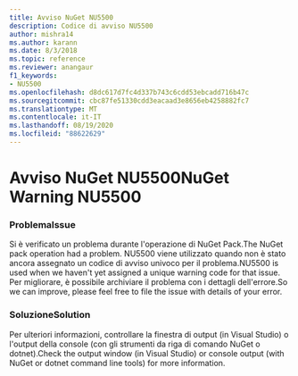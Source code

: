 ```yaml
---
title: Avviso NuGet NU5500
description: Codice di avviso NU5500
author: mishra14
ms.author: karann
ms.date: 8/3/2018
ms.topic: reference
ms.reviewer: anangaur
f1_keywords:
- NU5500
ms.openlocfilehash: d8dc617d7fc4d337b743c6cdd53ebcadd716b47c
ms.sourcegitcommit: cbc87fe51330cdd3eacaad3e8656eb4258882fc7
ms.translationtype: MT
ms.contentlocale: it-IT
ms.lasthandoff: 08/19/2020
ms.locfileid: "88622629"
---
```

# <a name="nuget-warning-nu5500"></a><span data-ttu-id="7bfdb-103">Avviso NuGet NU5500</span><span class="sxs-lookup"><span data-stu-id="7bfdb-103">NuGet Warning NU5500</span></span>

### <a name="issue"></a><span data-ttu-id="7bfdb-104">Problema</span><span class="sxs-lookup"><span data-stu-id="7bfdb-104">Issue</span></span>

<span data-ttu-id="7bfdb-105">Si è verificato un problema durante l'operazione di NuGet Pack.</span><span class="sxs-lookup"><span data-stu-id="7bfdb-105">The NuGet pack operation had a problem.</span></span> <span data-ttu-id="7bfdb-106">NU5500 viene utilizzato quando non è stato ancora assegnato un codice di avviso univoco per il problema.</span><span class="sxs-lookup"><span data-stu-id="7bfdb-106">NU5500 is used when we haven't yet assigned a unique warning code for that issue.</span></span> <span data-ttu-id="7bfdb-107">Per migliorare, è possibile archiviare il problema con i dettagli dell'errore.</span><span class="sxs-lookup"><span data-stu-id="7bfdb-107">So we can improve, please feel free to file the issue with details of your error.</span></span>


### <a name="solution"></a><span data-ttu-id="7bfdb-108">Soluzione</span><span class="sxs-lookup"><span data-stu-id="7bfdb-108">Solution</span></span>

<span data-ttu-id="7bfdb-109">Per ulteriori informazioni, controllare la finestra di output (in Visual Studio) o l'output della console (con gli strumenti da riga di comando NuGet o dotnet).</span><span class="sxs-lookup"><span data-stu-id="7bfdb-109">Check the output window (in Visual Studio) or console output (with NuGet or dotnet command line tools) for more information.</span></span>


